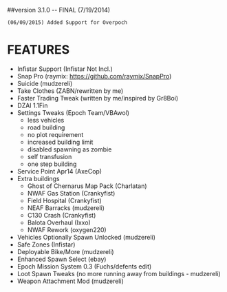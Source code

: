 ##version 3.1.0 -- FINAL (7/19/2014) 

	(06/09/2015) Added Support for Overpoch

FEATURES
========
+ Infistar Support (Infistar Not Incl.)
+ Snap Pro (raymix: https://github.com/raymix/SnapPro)
+ Suicide (mudzereli)
+ Take Clothes (ZABN/rewritten by me)
+ Faster Trading Tweak (written by me/inspired by Gr8Boi)
+ DZAI 1.1Fin
+ Settings Tweaks (Epoch Team/VBAwol)
    * less vehicles
    * road building
    * no plot requirement
    * increased building limit
    * disabled spawning as zombie
    * self transfusion
    * one step building
+ Service Point Apr14 (AxeCop)
+ Extra buildings
    * Ghost of Chernarus Map Pack (Charlatan)
    * NWAF Gas Station (Crankyfist)
    * Field Hospital (Crankyfist)
    * NEAF Barracks (mudzereli)
    * C130 Crash (Crankyfist)
    * Balota Overhaul (Ixxo)
    * NWAF Rework (oxygen220)
+ Vehicles Optionally Spawn Unlocked (mudzereli)
+ Safe Zones (Infistar)
+ Deployable Bike/More (mudzereli)
+ Enhanced Spawn Select (ebay)
+ Epoch Mission System 0.3 (Fuchs/defents edit)
+ Loot Spawn Tweaks (no more running away from buildings - mudzereli)
+ Weapon Attachment Mod (mudzereli)